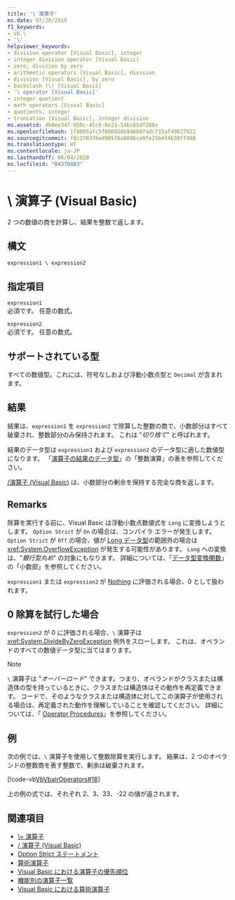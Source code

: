 ```yaml
---
title: '\ 演算子'
ms.date: 07/20/2015
f1_keywords:
- vb.\
- '\'
helpviewer_keywords:
- division operator [Visual Basic], integer
- integer division operator [Visual Basic]
- zero, division by zero
- arithmetic operators [Visual Basic], division
- division [Visual Basic], by zero
- backslash (\) [Visual Basic]
- '\ operator [Visual Basic]'
- integer quotient
- math operators [Visual Basic]
- quotients, integer
- truncation [Visual Basic], integer division
ms.assetid: 4b0ee347-950c-45c9-8e23-54bc85df208e
ms.openlocfilehash: 1f8095afc5f096928b946607adc715af49827022
ms.sourcegitcommit: f8c270376ed905f6a8896ce0fe25b4f4b38ff498
ms.translationtype: HT
ms.contentlocale: ja-JP
ms.lasthandoff: 06/04/2020
ms.locfileid: "84370883"
---
```

# <a name="-operator-visual-basic"></a>\ 演算子 (Visual Basic)
2 つの数値の商を計算し、結果を整数で返します。  
  
## <a name="syntax"></a>構文  
  
```vb  
expression1 \ expression2  
```  
  
## <a name="parts"></a>指定項目  
 `expression1`  
 必須です。 任意の数式。  
  
 `expression2`  
 必須です。 任意の数式。  
  
## <a name="supported-types"></a>サポートされている型  
 すべての数値型。これには、符号なしおよび浮動小数点型と `Decimal` が含まれます。  
  
## <a name="result"></a>結果  
 結果は、`expression1` を `expression2` で除算した整数の商で、小数部分はすべて破棄され、整数部分のみ保持されます。 これは "*切り捨て*" と呼ばれます。  
  
 結果のデータ型は `expression1` および `expression2` のデータ型に適した数値型になります。 「[演算子の結果のデータ型](data-types-of-operator-results.md)」の「整数演算」の表を参照してください。  
  
 [/演算子 (Visual Basic)](floating-point-division-operator.md) は、小数部分の剰余を保持する完全な商を返します。  
  
## <a name="remarks"></a>Remarks  
 除算を実行する前に、Visual Basic は浮動小数点数値式を `Long` に変換しようとします。 `Option Strict` が `On` の場合は、コンパイラ エラーが発生します。 `Option Strict` が `Off` の場合、値が [Long データ型](../data-types/long-data-type.md)の範囲外の場合は <xref:System.OverflowException> が発生する可能性があります。 `Long` への変換は、"*銀行型丸め*" の対象にもなります。 詳細については、「[データ型変換関数](../functions/type-conversion-functions.md)」の「小数部」を参照してください。  
  
 `expression1` または `expression2` が [Nothing](../nothing.md) に評価される場合、0 として扱われます。  
  
## <a name="attempted-division-by-zero"></a>0 除算を試行した場合  
 `expression2` が 0 に評価される場合、`\` 演算子は <xref:System.DivideByZeroException> 例外をスローします。 これは、オペランドのすべての数値データ型に当てはまります。  
  
> [!NOTE]
> `\` 演算子は "*オーバーロード*" できます。つまり、オペランドがクラスまたは構造体の型を持っているときに、クラスまたは構造体はその動作を再定義できます。 コードで、そのようなクラスまたは構造体に対してこの演算子が使用される場合は、再定義された動作を理解していることを確認してください。 詳細については、「 [Operator Procedures](../../programming-guide/language-features/procedures/operator-procedures.md)」を参照してください。  
  
## <a name="example"></a>例  
 次の例では、`\` 演算子を使用して整数除算を実行します。 結果は、2 つのオペランドの整数商を表す整数で、剰余は破棄されます。  
  
 [!code-vb[VbVbalrOperators#18](~/samples/snippets/visualbasic/VS_Snippets_VBCSharp/VbVbalrOperators/VB/Class1.vb#18)]  
  
 上の例の式では、それぞれ 2、3、33、-22 の値が返されます。  
  
## <a name="see-also"></a>関連項目

- [\\= 演算子](integer-division-assignment-operator.md)
- [/ 演算子 (Visual Basic)](floating-point-division-operator.md)
- [Option Strict ステートメント](../statements/option-strict-statement.md)
- [算術演算子](arithmetic-operators.md)
- [Visual Basic における演算子の優先順位](operator-precedence.md)
- [機能別の演算子一覧](operators-listed-by-functionality.md)
- [Visual Basic における算術演算子](../../programming-guide/language-features/operators-and-expressions/arithmetic-operators.md)
